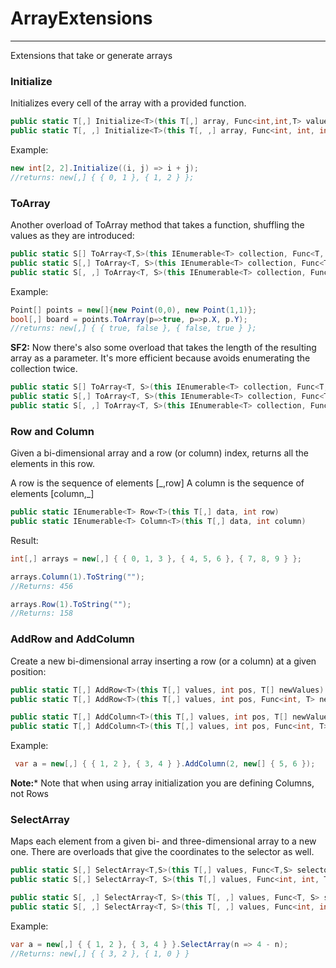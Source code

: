 # ArrayExtensions
---------------

Extensions that take or generate arrays

### Initialize

Initializes every cell of the array with a provided function.

```C#
public static T[,] Initialize<T>(this T[,] array, Func<int,int,T> valueXY)
public static T[, ,] Initialize<T>(this T[, ,] array, Func<int, int, int, T> valueXYZ)
```

Example:

```C#
new int[2, 2].Initialize((i, j) => i + j);
//returns: new[,] { { 0, 1 }, { 1, 2 } }; 
```

### ToArray

Another overload of ToArray method that takes a function, shuffling the
values as they are introduced:

```C#
public static S[] ToArray<T,S>(this IEnumerable<T> collection, Func<T, S> value, Func<T, int> xPos)
public static S[,] ToArray<T, S>(this IEnumerable<T> collection, Func<T, S> value, Func<T, int> xPos, Func<T, int> yPos)
public static S[, ,] ToArray<T, S>(this IEnumerable<T> collection, Func<T, S> value, Func<T, int> xPos, Func<T, int> yPos, Func<T, int> zPos)
```

Example:

```C#
Point[] points = new[]{new Point(0,0), new Point(1,1)};
bool[,] board = points.ToArray(p=>true, p=>p.X, p.Y); 
//returns: new[,] { { true, false }, { false, true } }; 
```

**SF2:** Now there's also some overload that takes the length of the
resulting array as a parameter. It's more efficient because avoids
enumerating the collection twice.

```C#
public static S[] ToArray<T, S>(this IEnumerable<T> collection, Func<T, S> value, Func<T, int> xPos, int xLength)
public static S[,] ToArray<T, S>(this IEnumerable<T> collection, Func<T, S> value, Func<T, int> xPos, Func<T, int> yPos, int xLength, int yLength)
public static S[, ,] ToArray<T, S>(this IEnumerable<T> collection, Func<T, S> value, Func<T, int> xPos, Func<T, int> yPos, Func<T, int> zPos, int xLength, int yLength, int zLength)
```

### Row and Column

Given a bi-dimensional array and a row (or column) index, returns all
the elements in this row.

A row is the sequence of elements [\_,row] A column is the sequence of
elements [column,\_]

```C#
public static IEnumerable<T> Row<T>(this T[,] data, int row)
public static IEnumerable<T> Column<T>(this T[,] data, int column)
```

Result:

```C#
int[,] arrays = new[,] { { 0, 1, 3 }, { 4, 5, 6 }, { 7, 8, 9 } };

arrays.Column(1).ToString("");
//Returns: 456

arrays.Row(1).ToString(""); 
//Returns: 158
```

### AddRow and AddColumn

Create a new bi-dimensional array inserting a row (or a column) at a
given position:

```C#
public static T[,] AddRow<T>(this T[,] values, int pos, T[] newValues)
public static T[,] AddRow<T>(this T[,] values, int pos, Func<int, T> newValue)

public static T[,] AddColumn<T>(this T[,] values, int pos, T[] newValues)
public static T[,] AddColumn<T>(this T[,] values, int pos, Func<int, T> newValue)
```

Example:

```C#
 var a = new[,] { { 1, 2 }, { 3, 4 } }.AddColumn(2, new[] { 5, 6 });
```

**Note:*** Note that when using array initialization you are defining
Columns, not Rows

### SelectArray

Maps each element from a given bi- and three-dimensional array to a new
one. There are overloads that give the coordinates to the selector as
well.

```C#
public static S[,] SelectArray<T,S>(this T[,] values, Func<T,S> selector)
public static S[,] SelectArray<T, S>(this T[,] values, Func<int, int, T, S> selector)

public static S[, ,] SelectArray<T, S>(this T[, ,] values, Func<T, S> selector)
public static S[, ,] SelectArray<T, S>(this T[, ,] values, Func<int, int, int, T, S> selector)
```

Example:

```C#
var a = new[,] { { 1, 2 }, { 3, 4 } }.SelectArray(n => 4 - n);
//Returns: new[,] { { 3, 2 }, { 1, 0 } } 
```
